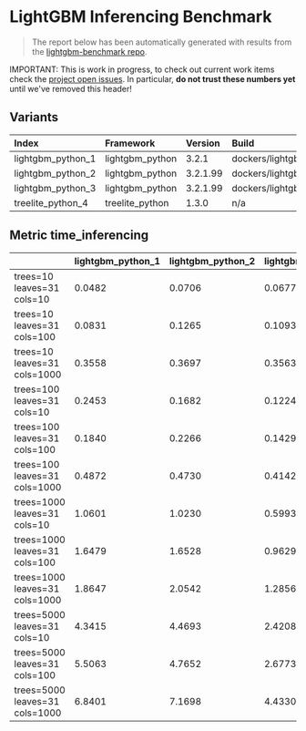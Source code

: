 # LightGBM Inferencing Benchmark

> The report below has been automatically generated with results from the [lightgbm-benchmark repo](https://github.com/microsoft/lightgbm-benchmark).

IMPORTANT: This is work in progress, to check out current work items check the [project open issues](https://github.com/microsoft/lightgbm-benchmark/issues). In particular, **do not trust these numbers yet** until we've removed this header!

## Variants

| Index | Framework | Version | Build |
| :-- | :-- | :-- | :-- |
| lightgbm_python_1 | lightgbm_python | 3.2.1 | dockers/lightgbm_cpu_mpi_pip.dockerfile |
| lightgbm_python_2 | lightgbm_python | 3.2.1.99 | dockers/lightgbm_cpu_mpi_build.dockerfile |
| lightgbm_python_3 | lightgbm_python | 3.2.1.99 | dockers/lightgbm_cpu_mpi_custom.dockerfile |
| treelite_python_4 | treelite_python | 1.3.0 | n/a |


## Metric time_inferencing

| &nbsp; | lightgbm_python_1 | lightgbm_python_2 | lightgbm_python_3 | treelite_python_4 |
| :-- | :-- | :-- | :-- | :-- |
| trees=10<br/>leaves=31<br/>cols=10<br/> | 0.0482 | 0.0706 | 0.0677 | 0.0026 |
| trees=10<br/>leaves=31<br/>cols=100<br/> | 0.0831 | 0.1265 | 0.1093 | 0.0045 |
| trees=10<br/>leaves=31<br/>cols=1000<br/> | 0.3558 | 0.3697 | 0.3563 | 0.0192 |
| trees=100<br/>leaves=31<br/>cols=10<br/> | 0.2453 | 0.1682 | 0.1224 | 0.0512 |
| trees=100<br/>leaves=31<br/>cols=100<br/> | 0.1840 | 0.2266 | 0.1429 | 0.0677 |
| trees=100<br/>leaves=31<br/>cols=1000<br/> | 0.4872 | 0.4730 | 0.4142 | 0.0733 |
| trees=1000<br/>leaves=31<br/>cols=10<br/> | 1.0601 | 1.0230 | 0.5993 | 0.5955 |
| trees=1000<br/>leaves=31<br/>cols=100<br/> | 1.6479 | 1.6528 | 0.9629 | 0.9816 |
| trees=1000<br/>leaves=31<br/>cols=1000<br/> | 1.8647 | 2.0542 | 1.2856 | 0.9696 |
| trees=5000<br/>leaves=31<br/>cols=10<br/> | 4.3415 | 4.4693 | 2.4208 | 1.9794 |
| trees=5000<br/>leaves=31<br/>cols=100<br/> | 5.5063 | 4.7652 | 2.6773 | 3.4036 |
| trees=5000<br/>leaves=31<br/>cols=1000<br/> | 6.8401 | 7.1698 | 4.4330 | 4.4953 |
